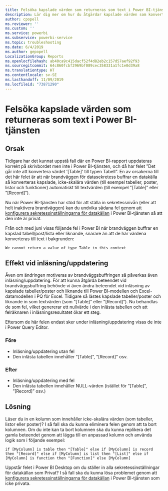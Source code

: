 ```yaml
---
title: Felsöka kapslade värden som returneras som text i Power BI-tjänsten
description: Lär dig mer om hur du åtgärdar kapslade värden som konverteras till strängar när du använder fel sekretessinställningar för datakällan
author: cpopell
ms.reviewer: ''
ms.custom: ''
ms.service: powerbi
ms.subservice: powerbi-service
ms.topic: troubleshooting
ms.date: 6/4/2019
ms.author: gepopell
LocalizationGroup: Reports
ms.openlocfilehash: ab40ca9c415dacf52f4d82eb2c157d57aef92f93
ms.sourcegitcommit: 64c860fcbf2969bf089cec358331a1fc1e0d39a8
ms.translationtype: HT
ms.contentlocale: sv-SE
ms.lasthandoff: 11/09/2019
ms.locfileid: "73871290"
---
```

# <a name="troubleshooting-nested-values-returned-as-text-in-power-bi-service"></a>Felsöka kapslade värden som returneras som text i Power BI-tjänsten

## <a name="cause"></a>Orsak

Tidigare har det kunnat uppstå fall där en Power BI-rapport uppdateras korrekt på skrivbordet men inte i Power BI-tjänsten, och då har felet ”Det går inte att konvertera värdet ’[Table]’ till typen Tabell”. En av orsakerna till det här felet är att när brandväggen för datasekretess buffrar en datakälla så konverteras kapslade, icke-skalära värden (till exempel tabeller, poster, listor och funktioner) automatiskt till textvärden (till exempel ”[Table]” eller ”[Record]”).

Nu när Power BI-tjänsten har stöd för att ställa in sekretessnivån (eller att helt inaktivera brandväggen) kan du undvika sådana fel genom att [konfigurera sekretessinställningarna för datakällan](https://powerbi.microsoft.com/blog/privacy-levels-for-cloud-data-sources/) i Power BI-tjänsten så att den inte är privat.

Från och med juni visas följande fel i Power BI när brandväggen buffrar en kapslad tabell/post/lista eller liknande, snarare än att de här värdena konverteras till text i bakgrunden: 

`We cannot return a value of type Table in this context`

## <a name="effect-on-loadrefresh"></a>Effekt vid inläsning/uppdatering

Även om ändringen motiveras av brandväggsbuffringen så påverkas även inläsning/uppdatering. För att kunna åtgärda beteendet vid brandväggsbuffring behövde vi även ändra beteendet vid inläsning av kapslade tabeller/poster och liknande till Power BI-modellen och Excel-datamodellen i PQ för Excel. Tidigare så lästes kapslade tabeller/poster och liknande in som textvärden (som ”[Table]” eller ”[Record]”). Nu behandlas de som fel, vilket genererar ett nullvärde i den inlästa tabellen och att felräknaren i inläsningsresultatet ökar ett steg.

Eftersom de här felen endast sker under inläsning/uppdatering visas de inte i Power Query Editor.

### <a name="before"></a>Före

- Inläsning/uppdatering utan fel
- Den inlästa tabellen innehåller ”[Table]”, ”[Record]” osv.
 

### <a name="after"></a>Efter

- Inläsning/uppdatering med fel
- Den inlästa tabellen innehåller NULL-värden (istället för ”[Table]”, ”[Record]” osv.)
 

## <a name="resolution"></a>Lösning

Läser du in en kolumn som innehåller icke-skalära värden (som tabeller, listor eller poster)?
I så fall ska du kunna eliminera felen genom att ta bort kolumnen.
Om du inte kan ta bort kolumnen ska du kunna replikera det gamla beteendet genom att lägga till en anpassad kolumn och använda logik som i följande exempel:

`if [MyColumn] is table then "[Table]" else if [MyColumn] is record then "[Record]" else if [MyColumn] is list then "[List]" else if [MyColumn] is function then "[Function]" else [MyColumn]`

Uppstår felet i Power BI Desktop om du ställer in alla sekretessinställningar för datakällan som Privat?
I så fall ska du kunna lösa problemet genom att [konfigurera sekretessinställningarna för datakällan](https://powerbi.microsoft.com/blog/privacy-levels-for-cloud-data-sources/) i Power BI-tjänsten som icke privata.
